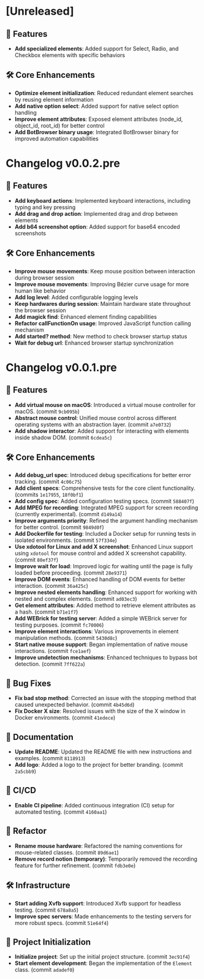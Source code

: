 # [Unreleased]

## 🚀 Features
- **Add specialized elements**: Added support for Select, Radio, and Checkbox elements with specific behaviors

## 🛠 Core Enhancements
- **Optimize element initialization**: Reduced redundant element searches by reusing element information
- **Add native option select**: Added support for native select option handling
- **Improve element attributes**: Exposed element attributes (node_id, object_id, root_id) for better control
- **Add BotBrowser binary usage**: Integrated BotBrowser binary for improved automation capabilities

# Changelog v0.0.2.pre

## 🚀 Features
- **Add keyboard actions**: Implemented keyboard interactions, including typing and key pressing
- **Add drag and drop action**: Implemented drag and drop between elements
- **Add b64 screenshot option**: Added support for base64 encoded screenshots

## 🛠 Core Enhancements
- **Improve mouse movements**: Keep mouse position between interaction during browser session
- **Improve mouse movements**: Improving Bézier curve usage for more human like behavior
- **Add log level**: Added configurable logging levels
- **Keep hardwares during session**: Maintain hardware state throughout the browser session
- **Add magick find**: Enhanced element finding capabilities
- **Refactor callFunctionOn usage**: Improved JavaScript function calling mechanism
- **Add started? method**: New method to check browser startup status
- **Wait for debug url**: Enhanced browser startup synchronization

# Changelog v0.0.1.pre

## 🚀 Features
- **Add virtual mouse on macOS**: Introduced a virtual mouse controller for macOS. (commit `9cb095b`)
- **Abstract mouse control**: Unified mouse control across different operating systems with an abstraction layer. (commit `a7e0732`)
- **Add shadow interactor**: Added support for interacting with elements inside shadow DOM. (commit `6cdea5c`)

## 🛠 Core Enhancements
- **Add debug_url spec**: Introduced debug specifications for better error tracking. (commit `4c06c75`)
- **Add client specs**: Comprehensive tests for the core client functionality. (commits `1e17955`, `18f0bf1`)
- **Add config spec**: Added configuration testing specs. (commit `588407f`)
- **Add MPEG for recording**: Integrated MPEG support for screen recording (currently experimental). (commit `d149a14`)
- **Improve arguments priority**: Refined the argument handling mechanism for better control. (commit `9849d0f`)
- **Add Dockerfile for testing**: Included a Docker setup for running tests in isolated environments. (commit `57f334e`)
- **Use xdotool for Linux and add X screenshot**: Enhanced Linux support using `xdotool` for mouse control and added X screenshot capability. (commit `80ef37f`)
- **Improve wait for load**: Improved logic for waiting until the page is fully loaded before proceeding. (commit `28e9371`)
- **Improve DOM events**: Enhanced handling of DOM events for better interaction. (commit `36a425c`)
- **Improve nested elements handling**: Enhanced support for working with nested and complex elements. (commit `ad03ec3`)
- **Get element attributes**: Added method to retrieve element attributes as a hash. (commit `b71e1f7`)
- **Add WEBrick for testing server**: Added a simple WEBrick server for testing purposes. (commit `fc70006`)
- **Improve element interactions**: Various improvements in element manipulation methods. (commit `5430d8c`)
- **Start native mouse support**: Began implementation of native mouse interactions. (commit `fce1aef`)
- **Improve undetection mechanisms**: Enhanced techniques to bypass bot detection. (commit `7ff622a`)

## 🐛 Bug Fixes
- **Fix bad stop method**: Corrected an issue with the stopping method that caused unexpected behavior. (commit `4b45d6d`)
- **Fix Docker X size**: Resolved issues with the size of the X window in Docker environments. (commit `41edece`)

## 📝 Documentation
- **Update README**: Updated the README file with new instructions and examples. (commit `8118913`)
- **Add logo**: Added a logo to the project for better branding. (commit `2a5cbb9`)

## 🧪 CI/CD
- **Enable CI pipeline**: Added continuous integration (CI) setup for automated testing. (commit `4160aa1`)

## 🧹 Refactor
- **Rename mouse hardware**: Refactored the naming conventions for mouse-related classes. (commit `89d6ae1`)
- **Remove record notion (temporary)**: Temporarily removed the recording feature for further refinement. (commit `fdb3e0e`)

## 🛠 Infrastructure
- **Start adding Xvfb support**: Introduced Xvfb support for headless testing. (commit `678a8a5`)
- **Improve spec servers**: Made enhancements to the testing servers for more robust specs. (commit `51e64f4`)

## 🏁 Project Initialization
- **Initialize project**: Set up the initial project structure. (commit `3ec91f4`)
- **Start element development**: Began the implementation of the `Element` class. (commit `adadef0`)